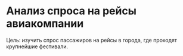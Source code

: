 # Анализ спроса на рейсы авиакомпании
Цель: изучить спрос пассажиров на рейсы в города, где проходят крупнейшие фестивали.